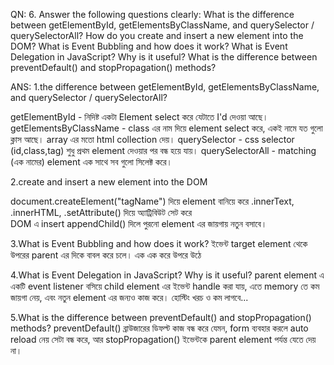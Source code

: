 QN:
6. Answer the following questions clearly:
What is the difference between getElementById, getElementsByClassName, and querySelector / querySelectorAll?
How do you create and insert a new element into the DOM?
What is Event Bubbling and how does it work?
What is Event Delegation in JavaScript? Why is it useful?
What is the difference between preventDefault() and stopPropagation() methods?

ANS:
1.the difference between getElementById, getElementsByClassName, and querySelector / querySelectorAll?

getElementById - নিদিষ্ট একটা Element select করে যেটাতে I'd দেওয়া আছে।
getElementsByClassName - class এর নাম দিয়ে element select করে, একই নামে যত গুলো ক্লাস আছে। array এর মতো html collection দেয়।
querySelector - css selector (id,class,tag) শুধু প্রথম element দেওয়ার পর বন্ধ হয়ে যায়।
querySelectorAll - matching (এক নামের) element এক সাথে সব গুলো সিলেক্ট করে।

2.create and insert a new element into the DOM

document.createElement("tagName") দিয়ে element বানিয়ে করে
.innerText,
.innerHTML, 
.setAttribute() দিয়ে অ্যাট্রিবিউট সেট করে  
DOM এ insert appendChild() দিলে পুরনো element এর জায়গায় নতুন বসাবে।

3.What is Event Bubbling and how does it work?
ইভেন্ট target element থেকে উপরের parent এর দিকে বাবল করে চলে।  এক এক করে উপরে উঠে

4.What is Event Delegation in JavaScript? Why is it useful?
parent element এ একটি event listener বসিয়ে child element এর ইভেন্ট handle করা যায়, এতে memory তে কম জায়গা নেয়, এবং নতুন element এর জন্যও কাজ করে। হোস্টিং খরচ ও কম লাগবে...

5.What is the difference between preventDefault() and stopPropagation() methods?
preventDefault() ব্রাউজারের ডিফল্ট কাজ বন্ধ করে যেমন, form ব্যবহার করলে auto reload নেয় সেটা বন্ধ করে, আর stopPropagation() ইভেন্টকে parent element পর্যন্ত যেতে দেয় না।
